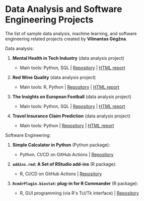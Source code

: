 Data Analysis and Software Engineering Projects
================================================

The list of sample data analysis, machine learning, and software engineering related projects created by **Vilmantas Gėgžna**.


Data analysis:

1. **Mental Health in Tech Industry** (data analysis project)
    - Main tools: Python, SQL | 
    [Repository](https://github.com/GegznaV/ds-projects/tree/main/mental-health) | 
    [HTML report](https://gegznav.github.io/ds-projects/mental-health/) 

2. **Red Wine Quality** (data analysis project)
    - Main tools: R, Python | 
    [Repository](https://github.com/GegznaV/ds-projects/tree/main/red-wine) | 
    [HTML report](https://gegznav.github.io/ds-projects/red-wine/)

3. **The Insights on European Football** (data analysis project)
    - Main tools: Python, SQL | 
    [Repository](https://github.com/GegznaV/ds-projects/tree/main/european-football) | 
    [HTML report](https://gegznav.github.io/ds-projects/european-football) 
    
4. **Travel Insurance Claim Prediction** (data analysis project)
    - Main tools: Python | 
    [Repository](https://github.com/GegznaV/ds-projects/tree/main/travel-insurance) | 
    [HTML report](https://gegznav.github.io/ds-projects/travel-insurance) 



Software Engineering:

1. **Simple Calculator in Python** (Python package):
    - Python, CI/CD on GitHub Actions | [Repository](https://github.com/GegznaV/calculator-py)
    
2. **`addins.rmd`: A Set of RStudio add-ins** (R package):
    - R, CI/CD on GitHub Actions | [Repository](https://github.com/GegznaV/addins.rmd)
    
3. **`RcmdrPlugin.biostat`: plug-in for R Commander** (R package):
    - R, GUI programming (via R's Tcl/Tk interface) | [Repository](https://github.com/GegznaV/RcmdrPlugin.biostat)
